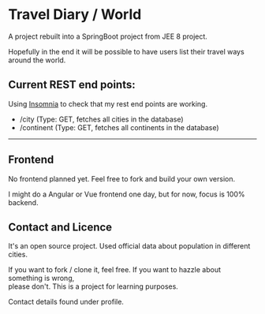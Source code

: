 # Travel Diary / World

A project rebuilt into a SpringBoot project from JEE 8 project.

Hopefully in the end it will be possible to have users list their travel ways around the world.

## Current REST end points:

Using [Insomnia](https://insomnia.rest/ "Insomnia Rest Client") to check that my rest end points are working.

* /city  (Type: GET, fetches all cities in the database)
* /continent (Type: GET, fetches all continents in the database)

---

## Frontend

No frontend planned yet. Feel free to fork and build your own version.

I might do a Angular or Vue frontend one day, but for now, focus is 100% backend.

## Contact and Licence

It's an open source project. Used official data about population in different cities.

If you want to fork / clone it, feel free. If you want to hazzle about something is wrong,<br>
please don't. This is a project for learning purposes.

Contact details found under profile. 